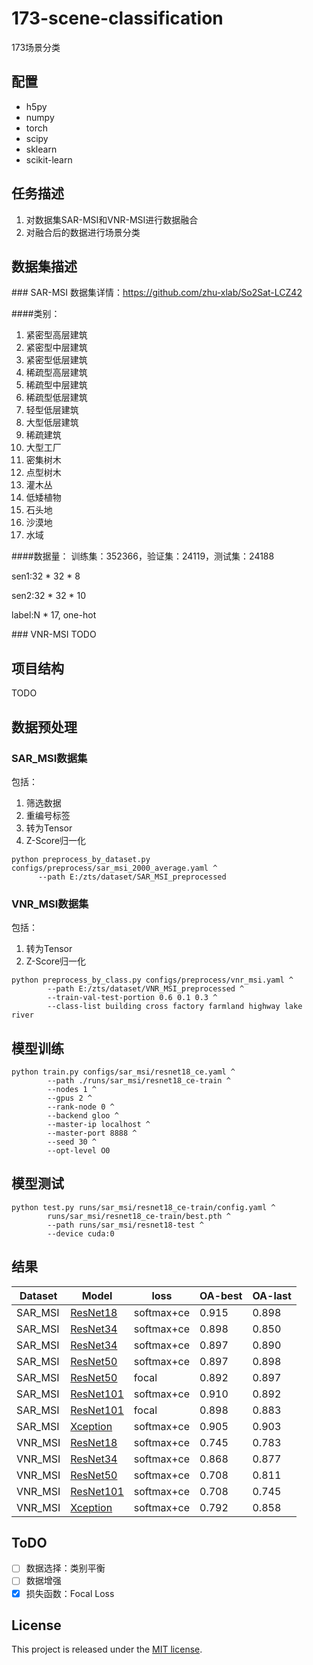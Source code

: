 # 173-scene-classification
173场景分类

## <a name='requirements'> </a>配置
- h5py
- numpy
- torch 
- scipy 
- sklearn 
- scikit-learn

## <a name='task'> </a>任务描述
1. 对数据集SAR-MSI和VNR-MSI进行数据融合
2. 对融合后的数据进行场景分类

## <a name='dataset'> </a>数据集描述
###<a name='dataset-sm'> </a>SAR-MSI
数据集详情：https://github.com/zhu-xlab/So2Sat-LCZ42

####类别：
1. 紧密型高层建筑
2. 紧密型中层建筑
3. 紧密型低层建筑
4. 稀疏型高层建筑
5. 稀疏型中层建筑
6. 稀疏型低层建筑
7. 轻型低层建筑
8. 大型低层建筑
9. 稀疏建筑
10. 大型工厂
11. 密集树木
12. 点型树木
13. 灌木丛
14. 低矮植物
15. 石头地
16. 沙漠地
17. 水域

####数据量：
训练集：352366，验证集：24119，测试集：24188

sen1:32 * 32 * 8

sen2:32 * 32 * 10

label:N * 17, one-hot

###<a name='dataset-vm'> </a> VNR-MSI
TODO

## <a name='structure'> </a>项目结构
TODO

## <a name='preprocess'> </a>数据预处理
### SAR_MSI数据集
包括：
1. 筛选数据
2. 重编号标签
3. 转为Tensor
4. Z-Score归一化
```shell
python preprocess_by_dataset.py configs/preprocess/sar_msi_2000_average.yaml ^
      --path E:/zts/dataset/SAR_MSI_preprocessed
```
### VNR_MSI数据集

包括：

1. 转为Tensor
2. Z-Score归一化

```shell
python preprocess_by_class.py configs/preprocess/vnr_msi.yaml ^
        --path E:/zts/dataset/VNR_MSI_preprocessed ^
        --train-val-test-portion 0.6 0.1 0.3 ^
        --class-list building cross factory farmland highway lake river
```

## <a name='train'> </a>模型训练
```shell
python train.py configs/sar_msi/resnet18_ce.yaml ^
        --path ./runs/sar_msi/resnet18_ce-train ^
        --nodes 1 ^
        --gpus 2 ^
        --rank-node 0 ^
        --backend gloo ^
        --master-ip localhost ^
        --master-port 8888 ^
        --seed 30 ^
        --opt-level O0
```

## <a name='test'> </a>模型测试
```shell
python test.py runs/sar_msi/resnet18_ce-train/config.yaml ^
        runs/sar_msi/resnet18_ce-train/best.pth ^
        --path runs/sar_msi/resnet18-test ^
        --device cuda:0
```

## <a name='result'> </a>结果

| Dataset | Model                                             | loss       | OA-best | OA-last |
|---------|---------------------------------------------------|------------|---------|---------|
| SAR_MSI | [ResNet18](configs/sar_msi/resnet18_ce.yaml)      | softmax+ce | 0.915   | 0.898   |
| SAR_MSI | [ResNet34](configs/sar_msi/resnet34_ce.yaml)      | softmax+ce | 0.898   | 0.850   |
| SAR_MSI | [ResNet34](configs/sar_msi/resnet34_focal.yaml)   | softmax+ce | 0.897   | 0.890   |
| SAR_MSI | [ResNet50](configs/sar_msi/resnet50_ce.yaml)      | softmax+ce | 0.897   | 0.898   |
| SAR_MSI | [ResNet50](configs/sar_msi/resnet50_focal.yaml)   | focal      | 0.892   | 0.897   |   
| SAR_MSI | [ResNet101](configs/sar_msi/resnet101_ce.yaml)    | softmax+ce | 0.910   | 0.892   |
| SAR_MSI | [ResNet101](configs/sar_msi/resnet101_focal.yaml) | focal      | 0.898   | 0.883   | 
| SAR_MSI | [Xception](configs/sar_msi/xception_ce.yaml)      | softmax+ce | 0.905   | 0.903   |
| VNR_MSI | [ResNet18](configs/vnr_msi/resnet18_ce.yaml)      | softmax+ce | 0.745   | 0.783   |
| VNR_MSI | [ResNet34](configs/vnr_msi/resnet34_ce.yaml)      | softmax+ce | 0.868   | 0.877   |
| VNR_MSI | [ResNet50](configs/vnr_msi/resnet50_ce.yaml)      | softmax+ce | 0.708   | 0.811   |
| VNR_MSI | [ResNet101](configs/vnr_msi/resnet101_ce.yaml)    | softmax+ce | 0.708   | 0.745   |
| VNR_MSI | [Xception](configs/vnr_msi/xception_ce.yaml)      | softmax+ce | 0.792   | 0.858   |

## <a name="todo"></a> ToDO
- [ ] 数据选择：类别平衡
- [ ] 数据增强   
- [x] 损失函数：Focal Loss

## <a name="license"></a> License

This project is released under the [MIT license](LICENSE).

